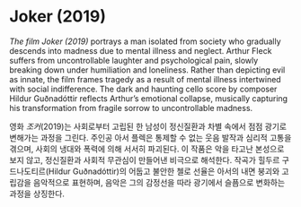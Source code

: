 # Joker (2019)

*The film* *Joker* *(2019)* portrays a man isolated from society who gradually descends into madness due to mental illness and neglect. Arthur Fleck suffers from uncontrollable laughter and psychological pain, slowly breaking down under humiliation and loneliness. Rather than depicting evil as innate, the film frames tragedy as a result of mental illness intertwined with social indifference. The dark and haunting cello score by composer Hildur Guðnadóttir reflects Arthur’s emotional collapse,  musically capturing his transformation from fragile sorrow to uncontrollable madness.

영화 *조커*(2019)는 사회로부터 고립된 한 남성이 정신질환과 차별 속에서 점점 광기로 변해가는 과정을 그린다. 주인공 아서 플렉은 통제할 수 없는 웃음 발작과 심리적 고통을 겪으며, 사회의 냉대와 폭력에 의해 서서히 파괴된다. 이 작품은 악을 타고난 본성으로 보지 않고, 정신질환과 사회적 무관심이 만들어낸 비극으로 해석한다. 작곡가 힐두르 구드나도티르(Hildur Guðnadóttir)의 어둡고 불안한 첼로 선율은 아서의 내면 붕괴와 고립감을 음악적으로 표현하며, 음악은 그의 감정선을 따라 광기에서 슬픔으로 변화하는 과정을 상징한다.
